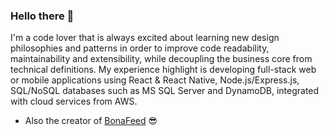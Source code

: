 ### Hello there 👋

<!--
**peusoaresf/peusoaresf** is a ✨ _special_ ✨ repository because its `README.md` (this file) appears on your GitHub profile.

Here are some ideas to get you started:

- 🔭 I’m currently working on ...
- 🌱 I’m currently learning ...
- 👯 I’m looking to collaborate on ...
- 🤔 I’m looking for help with ...
- 💬 Ask me about ...
- 📫 How to reach me: ...
- 😄 Pronouns: ...
- ⚡ Fun fact: ...
-->

I'm a code lover that is always excited about learning new design philosophies and patterns in order to improve code readability, maintainability and extensibility, while decoupling the business core from technical definitions. My experience highlight is developing full-stack web or mobile applications using React & React Native, Node.js/Express.js, SQL/NoSQL databases such as MS SQL Server and DynamoDB, integrated with cloud services from AWS.

- Also the creator of [BonaFeed](https://www.bonafeed.com.br/) :sunglasses:
